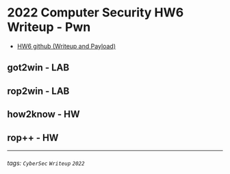 # 2022 Computer Security HW6 Writeup - Pwn

* [HW6 github (Writeup and Payload)](https://github.com/fdff87554/Computer-Security-2022/tree/main/Homework-06)

## got2win - LAB

## rop2win - LAB

## how2know - HW

## rop++ - HW



---
###### tags: `CyberSec` `Writeup` `2022`

<style>
.navbar-brand::after { content: " × Crazyfire Lee"; }
</style>